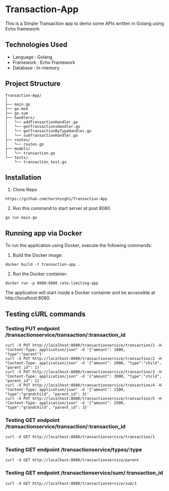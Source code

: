 # Transaction-App

This is a Simple Transaction app to demo some APIs written in Golang using Echo framework

## Technologies Used
- Language : Golang
- Framework : Echo Framework
- Database : In-memory

## Project Structure

```
Transaction-App/
│
├── main.go
├── go.mod
├── go.sum
├── handlers/
│   └── addTransactionHandler.go
│   └── getTransactionsHandler.go
│   └── getTransactionByTypeHandler.go
│   └── sumTransactionHandler.go
├── routes/
│   └── routes.go
├── models/
│   └── transaction.go
└── tests/
    └── transaction_test.go
```
## Installation

1. Clone Repo
```
https://github.com/harshsngh1/Transaction-App
```

2. Run this command to start server at post 8080
```
go run main.go
```
## Running app via Docker
To run the application using Docker, execute the following commands:
1. Build the Docker image:
```
docker build -t transaction-app .
```

2. Run the Docker container:
```
docker run -p 8080:8080 rate-limiting-app
```
The application will start inside a Docker container and be accessible at http://localhost:8080.

## Testing cURL commands
### Testing PUT endpoint /transactionservice/transaction/:transaction_id 
```
curl -X PUT http://localhost:8080/transactionservice/transaction/1 -H "Content-Type: application/json" -d '{"amount": 1000, "type":"parent"}' 
curl -X PUT http://localhost:8080/transactionservice/transaction/2 -H "Content-Type: application/json" -d '{"amount": 2000, "type":"child", "parent_id": 1}'
curl -X PUT http://localhost:8080/transactionservice/transaction/3 -H "Content-Type: application/json" -d '{"amount": 3000, "type":"child", "parent_id": 1}'
curl -X PUT http://localhost:8080/transactionservice/transaction/4 -H "Content-Type: application/json" -d '{"amount": 1500, "type":"grandchild", "parent_id": 3}'
curl -X PUT http://localhost:8080/transactionservice/transaction/5 -H "Content-Type: application/json" -d '{"amount": 2500, "type":"grandchild", "parent_id": 3}'
```
### Testing GET endpoint /transactionservice/transaction/:transaction_id
```
curl -X GET http://localhost:8080/transactionservice/transaction/1
```
### Testing GET endpoint /transactionservice/types/:type
```
curl -X GET http://localhost:8080/transactionservice/parent
```
### Testing GET endpoint /transactionservice/sum/:transaction_id
```
curl -X GET http://localhost:8080/transactionservice/sum/1
```